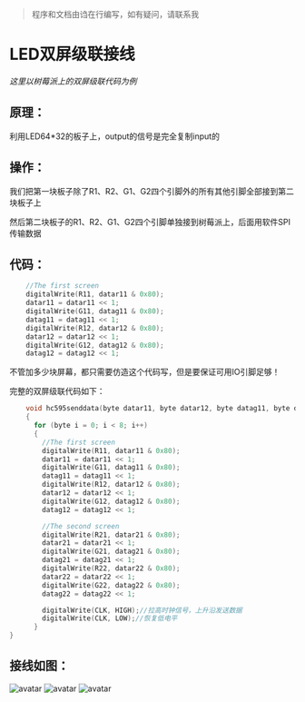 > 程序和文档由诌在行编写，如有疑问，请联系我
# LED双屏级联接线

*这里以树莓派上的双屏级联代码为例*

## 原理：

利用LED64*32的板子上，output的信号是完全复制input的

## 操作：

我们把第一块板子除了R1、R2、G1、G2四个引脚外的所有其他引脚全部接到第二块板子上

然后第二块板子的R1、R2、G1、G2四个引脚单独接到树莓派上，后面用软件SPI传输数据

## 代码：

```c++
	//The first screen
    digitalWrite(R11, datar11 & 0x80);
    datar11 = datar11 << 1;
    digitalWrite(G11, datag11 & 0x80);
    datag11 = datag11 << 1;
    digitalWrite(R12, datar12 & 0x80);
    datar12 = datar12 << 1;
    digitalWrite(G12, datag12 & 0x80);
    datag12 = datag12 << 1;
```

不管加多少块屏幕，都只需要仿造这个代码写，但是要保证可用IO引脚足够！

完整的双屏级联代码如下：

```c++
    void hc595senddata(byte datar11, byte datar12, byte datag11, byte datag12, byte datar21, byte datar22, byte datag21, byte datag22)
    {
      for (byte i = 0; i < 8; i++)
      {
        //The first screen
        digitalWrite(R11, datar11 & 0x80);
        datar11 = datar11 << 1;
        digitalWrite(G11, datag11 & 0x80);
        datag11 = datag11 << 1;
        digitalWrite(R12, datar12 & 0x80);
        datar12 = datar12 << 1;
        digitalWrite(G12, datag12 & 0x80);
        datag12 = datag12 << 1;

        //The second screen
        digitalWrite(R21, datar21 & 0x80);
        datar21 = datar21 << 1;
        digitalWrite(G21, datag21 & 0x80);
        datag21 = datag21 << 1;
        digitalWrite(R22, datar22 & 0x80);
        datar22 = datar22 << 1;
        digitalWrite(G22, datag22 & 0x80);
        datag22 = datag22 << 1;

        digitalWrite(CLK, HIGH);//拉高时钟信号，上升沿发送数据
        digitalWrite(CLK, LOW);//恢复低电平
      }
}
```



## 接线如图：

![avatar](https://github.com/zhouzaihang/LED64-32-Screen-ESP32-Raspberry_Pi_3/blob/master/双屏级联技术/0.jpg)
![avatar](https://github.com/zhouzaihang/LED64-32-Screen-ESP32-Raspberry_Pi_3/blob/master/双屏级联技术/1.jpg)
![avatar](https://github.com/zhouzaihang/LED64-32-Screen-ESP32-Raspberry_Pi_3/blob/master/双屏级联技术/2.jpg)
